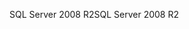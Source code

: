 <span data-ttu-id="08665-101">SQL Server 2008 R2</span><span class="sxs-lookup"><span data-stu-id="08665-101">SQL Server 2008 R2</span></span>